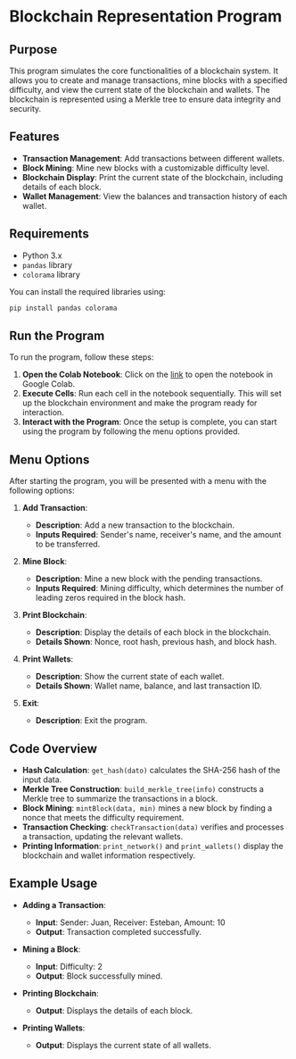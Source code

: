 # Blockchain Representation Program

## Purpose

This program simulates the core functionalities of a blockchain system. It allows you to create and manage transactions, mine blocks with a specified difficulty, and view the current state of the blockchain and wallets. The blockchain is represented using a Merkle tree to ensure data integrity and security.

## Features

- **Transaction Management**: Add transactions between different wallets.
- **Block Mining**: Mine new blocks with a customizable difficulty level.
- **Blockchain Display**: Print the current state of the blockchain, including details of each block.
- **Wallet Management**: View the balances and transaction history of each wallet.

## Requirements

- Python 3.x
- `pandas` library
- `colorama` library

You can install the required libraries using:
```bash
pip install pandas colorama
```

## Run the Program

To run the program, follow these steps:

1. **Open the Colab Notebook**: Click on the [link](https://colab.research.google.com/drive/13J038qaUhUEiwaop6-0PwM8aZ_UFgMxE?usp=sharing) to open the notebook in Google Colab.
2. **Execute Cells**: Run each cell in the notebook sequentially. This will set up the blockchain environment and make the program ready for interaction.
3. **Interact with the Program**: Once the setup is complete, you can start using the program by following the menu options provided.

## Menu Options

After starting the program, you will be presented with a menu with the following options:

1. **Add Transaction**: 
   - **Description**: Add a new transaction to the blockchain.
   - **Inputs Required**: Sender's name, receiver's name, and the amount to be transferred.

2. **Mine Block**: 
   - **Description**: Mine a new block with the pending transactions.
   - **Inputs Required**: Mining difficulty, which determines the number of leading zeros required in the block hash.

3. **Print Blockchain**: 
   - **Description**: Display the details of each block in the blockchain.
   - **Details Shown**: Nonce, root hash, previous hash, and block hash.

4. **Print Wallets**: 
   - **Description**: Show the current state of each wallet.
   - **Details Shown**: Wallet name, balance, and last transaction ID.

5. **Exit**: 
   - **Description**: Exit the program.

## Code Overview

- **Hash Calculation**: `get_hash(dato)` calculates the SHA-256 hash of the input data.
- **Merkle Tree Construction**: `build_merkle_tree(info)` constructs a Merkle tree to summarize the transactions in a block.
- **Block Mining**: `mintBlock(data, min)` mines a new block by finding a nonce that meets the difficulty requirement.
- **Transaction Checking**: `checkTransaction(data)` verifies and processes a transaction, updating the relevant wallets.
- **Printing Information**: `print_network()` and `print_wallets()` display the blockchain and wallet information respectively.

## Example Usage

- **Adding a Transaction**:
  - **Input**: Sender: Juan, Receiver: Esteban, Amount: 10
  - **Output**: Transaction completed successfully.

- **Mining a Block**:
  - **Input**: Difficulty: 2
  - **Output**: Block successfully mined.

- **Printing Blockchain**:
  - **Output**: Displays the details of each block.

- **Printing Wallets**:
  - **Output**: Displays the current state of all wallets.
